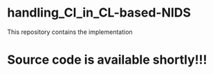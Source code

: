 # handling_CI_in_CL-based-NIDS
This repository contains the implementation 

# Source code is available shortly!!!

